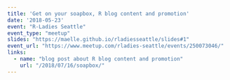 ```yaml
---
title: 'Get on your soapbox, R blog content and promotion'
date: '2018-05-23'
event: "R-Ladies Seattle"
event_type: "meetup"
slides: "https://maelle.github.io/rladiesseattle/slides#1"
event_url: "https://www.meetup.com/rladies-seattle/events/250073046/"
links:
  - name: "blog post about R blog content and promotion"
    url: "/2018/07/16/soapbox/"
---
```

